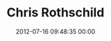---
title: "Chris Rothschild"
date: 2012-07-16 09:48:35 00:00
permalink: /rozzer
twitter: "rozzer"
likes: [818,1005,134,1004]
id: 1185
gravatar: "http://www.gravatar.com/avatar/6f238a636064a14fcd563204260dd4f9"
---